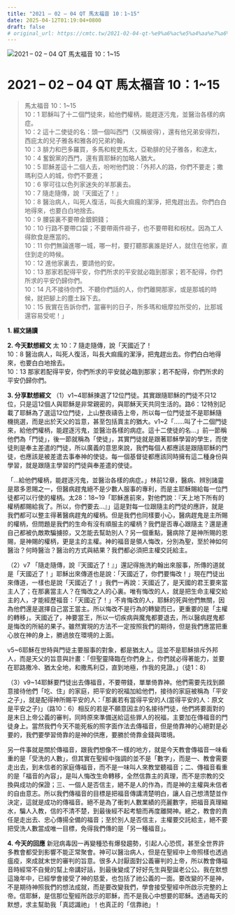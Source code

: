 ```yaml
---
title: "2021 – 02 – 04 QT 馬太福音 10：1~15"
date: 2025-04-12T01:19:04+0800
draft: false
# original_url: https://cmtc.tw/2021-02-04-qt-%e9%a6%ac%e5%a4%aa%e7%a6%8f%e9%9f%b3-10%ef%bc%9a115
---
```


![2021 – 02 – 04 QT 馬太福音 10：1\~15](/images/qt.jpg   "2021 – 02 – 04 QT 馬太福音 10：1\~15")

# 2021 – 02 – 04 QT 馬太福音 10：1\~15

> 馬太福音 10：1\~15  
> 10：1 耶穌叫了十二個門徒來，給他們權柄，能趕逐污鬼，並醫治各樣的病症。  
> 10：2 這十二使徒的名：頭一個叫西門（又稱彼得），還有他兄弟安得烈，西庇太的兒子雅各和雅各的兄弟約翰，  
> 10：3 腓力和巴多羅買，多馬和稅吏馬太，亞勒腓的兒子雅各，和達太，  
> 10：4 奮銳黨的西門，還有賣耶穌的加略人猶大。  
> 10：5 耶穌差這十二個人去，吩咐他們說：「外邦人的路，你們不要走；撒瑪利亞人的城，你們不要進；  
> 10：6 寧可往以色列家迷失的羊那裏去。  
> 10：7 隨走隨傳，說『天國近了！』  
> 10：8 醫治病人，叫死人復活，叫長大痲瘋的潔淨，把鬼趕出去。你們白白地得來，也要白白地捨去。  
> 10：9 腰袋裏不要帶金銀銅錢；  
> 10：10 行路不要帶口袋；不要帶兩件褂子，也不要帶鞋和柺杖。因為工人得飲食是應當的。  
> 10：11 你們無論進哪一城，哪一村，要打聽那裏誰是好人，就住在他家，直住到走的時候。  
> 10：12 進他家裏去，要請他的安。  
> 10：13 那家若配得平安，你們所求的平安就必臨到那家；若不配得，你們所求的平安仍歸你們。  
> 10：14 凡不接待你們、不聽你們話的人，你們離開那家，或是那城的時候，就把腳上的塵土跺下去。  
> 10：15 我實在告訴你們，當審判的日子，所多瑪和蛾摩拉所受的，比那城還容易受呢！」

**1. 經文誦讀**

**2.  今天默想經文**
太 10：7 隨走隨傳，說「天國近了！  
10：8 醫治病人，叫死人復活，叫長大痲瘋的潔淨，把鬼趕出去。你們白白地得來，也要白白地捨去。  
10：13 那家若配得平安，你們所求的平安就必臨到那家；若不配得，你們所求的平安仍歸你們。

**3. 分享默想經文**
（1）v1\~4耶穌揀選了12位門徒。其實跟隨耶穌的門徒不只12位，只是這12個人與耶穌是非常親密的，與耶穌天天共同生活的。路6：12特別記載了耶穌為了選這12位門徒，上山整夜禱告上帝，所以每一位門徒並不是耶穌隨機挑選，而是出於天父的旨意，甚至包括賣主的猶大。v1\~2「……叫了十二個門徒來，給他們權柄，能趕逐污鬼，並醫治各樣的病症。這十二使徒的名…」前一節稱他們為「門徒」，後一節就稱為「使徒」，其實門徒就是跟著耶穌學習的學生，而使徒則是奉主差遣的門徒，所以廣義的意思來說，我們每個人都應該是跟隨耶穌的門徒，也應該是被差遣去事奉神的使徒。每一個基督徒都應該同時擁有這二種身份與學習，就是跟隨主學習的門徒與奉差遣的使徒。

「…給他們權柄，能趕逐污鬼，並醫治各樣的病症。」林前12章，醫病、辨別諸靈是眾多恩賜之一，但醫病趕鬼絕不是少數人服事的專利，而是主耶穌賜給每一位門徒都可以行使的權柄。太28：18\~19「耶穌進前來，對他們說：『天上地下所有的權柄都賜給我了。所以，你們要去…』」這是對每一位跟隨主的門徒的應許，就是我們都可以整主得著醫病趕鬼的權柄。但是我們也同樣要小心，醫病趕鬼是主所賜的權柄，但問題是我們的生命有沒有順服主的權柄？我們是否專心跟隨主？還是連自己都被仇敵欺騙擄掠，又怎能去幫助別人？另一個重點，醫病除了是神所賜的恩賜，是神賜的權柄，更是主的主權。神的福音是領人悔改，分別為聖，至於神如何醫治？何時醫治？醫治的方式與結果？我們都必須把主權交託給主。

（2）v7 「隨走隨傳，說『天國近了！』」還記得施洗約翰出來服事，所傳的道就是「天國近了！」耶穌出來傳道也是說：「天國近了，你們要悔改！」現在門徒出來傳道，一樣也是說「天國近了！」我們一再說：天國近了，是天國的君王要來當主人了；在那裏當主人？在悔改之人的心裏。唯有悔改的人，就是把生命主權交給主的人，才能經歷福音：「天國近了！」不肯悔改的人，耶穌的死與他們無關，因為他們還是選擇自己當王當主。所以悔改不是行為的轉變而已，更重要的是「主權的轉移」。天國近了，神要當王，所以一切疾病與魔鬼都要退去，所以醫病趕鬼都是悔改的所結的果子。雖然實現的方法不一定按照我們的期待，但是我們應當把重心放在神的身上，勝過放在環境的上面。

v5\~6耶穌在世時與門徒主要服事的對象，都是猶太人。這並不是耶穌排斥外邦人，而是天父的旨意與計畫：「但聖靈降臨在你們身上，你們就必得著能力，並要在耶路撒冷、猶太全地，和撒馬利亞，直到地極，作我的見證。」（徒1：8）

（3）v9\~14耶穌要門徒出去傳福音，不要帶錢，單單倚靠神。他們需要先找到願意接待他們「吃、住」的家庭，把平安的祝福加給他們，接待的家庭被稱為「平安之子」，就是配得神所賜平安的人：「那裏若有當得平安的人(當得平安的人：原文是平安之子)」（路10：6）相反的若是不願意因主的名接待門徒，他們將要面對的是末日上帝公義的審判，同時原來準備送給這些罪人的祝福，主要加在傳福音的門徒身上。當然我們今天不能死板的照字面作法去傳福音，但是倚靠神的心絕對是必要的，我們要學習倚靠的是神的供應，要勝於倚靠金錢與環境。

另一件事就是關於傳福音，跟我們想像不一樣的地方，就是今天教會傳福音一味看重的是「受洗的人數」，但其實在聖經中強調的並不是「數字」，而是一、教會需要走出去，到未信者的家庭傳福音，而不是一味叫人來教堂聽福音；二、傳福音看重的是「福音的內容」，是叫人悔改生命轉移，全然信靠主的真理，而不是宗教的交換與成功的保證；三、一個人是否信主，絕不是人的作為，而是神的主權與未信者的自由意志。所以我們傳福音的目標是把福音傳講清楚明白，讓人自己想清楚並作決定，這就是成功的傳福音。絕不是為了衝刺人數業績的亮麗數字，把福音真理縮水，騙人入教，信的不清不楚，到最後經不起考驗而再度離開神。總之，教會的責任是走出去、忠心傳揚全備的福音；至於別人是否信主，主權要交託給主，絕不要把受洗人數當成唯一目標，免得我們傳的是「另一種福音」。

**4. 今天的回應**
新冠病毒因一再變種恐有爆發趨勢，引起人心恐慌，甚至全世界許多教會都受到影響不能正常聚會。神可以醫治病人，但是在聖經中上帝照樣也透過瘟疫，來成就末世的審判的旨意。很多人討厭面對公義審判的上帝，所以教會傳福音時經常不自覺的幫上帝講好話，到最後變成了好好先生與聖誕老公公。我在默想這幾年中，已經學會接受了神的慈愛，也包括了祂公義的一面。要改變的不是神，不是期待神照我們的想法成就，而是要改變我們，學會接受聖經中所啟示完整的上帝。信耶穌，是信那位聖經所啟示的耶穌，而不是我心中想要的耶穌。透過每天的默想，求主幫助我「真認識祂」！也真正的「信靠祂」！
